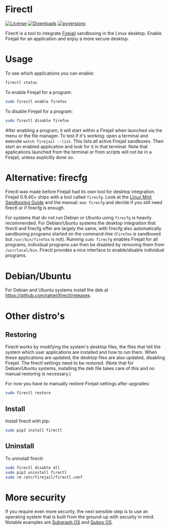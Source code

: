 Firectl
=======

[![License](https://img.shields.io/badge/License-GPLv2+-blue.svg)](https://github.com/rahiel/firectl/blob/master/LICENSE.txt)
[![Downloads](https://img.shields.io/github/downloads/rahiel/firectl/total.svg)](https://github.com/rahiel/firectl/releases)
[![pyversions](https://img.shields.io/pypi/pyversions/firectl.svg)](https://pypi.python.org/pypi/firectl)

Firectl is a tool to integrate [Firejail](https://firejail.wordpress.com/)
sandboxing in the Linux desktop. Enable Firejail for an application and enjoy a
more secure desktop.

# Usage

To see which applications you can enable:
``` bash
firectl status
```

To enable Firejail for a program:
``` bash
sudo firectl enable firefox
```

To disable Firejail for a program:
``` bash
sudo firectl disable firefox
```

After enabling a program, it will start within a Firejail when launched via the
menu or the file manager. To test if it's working: open a terminal and execute
`watch firejail --list`. This lists all active Firejail sandboxes. Then start an
enabled application and look for it in that terminal. Note that applications
launched from the terminal or from scripts will not be in a Firejail, unless
explicitly done so.

# Alternative: firecfg

Firectl was made before Firejail had its own tool for desktop integration.
Firejail 0.9.40+ ships with a tool called `firecfg`. Look at
the [Linux Mint Sandboxing Guide][] and the manual: `man firecfg` and decide if
you still need firectl or if firecfg is enough.

For systems that do not run Debian or Ubuntu using `firecfg` is heavily
recommended. For Debian/Ubuntu systems the desktop integration that firectl and
firecfg offer are largely the same, with firecfg also automatically sandboxing
programs started on the command-line (`firefox` is sandboxed but
`/usr/bin/firefox` is not). Running `sudo firecfg` enables Firejail for all
programs, individual programs can then be disabled by removing them from
`/usr/local/bin`. Firectl provides a nice interface to enable/disable individual
programs.

[Linux Mint Sandboxing Guide]: https://firejail.wordpress.com/2017/05/15/linux-mint-sandboxing-guide/#launchers

# Debian/Ubuntu

For Debian and Ubuntu systems install the deb at
<https://github.com/rahiel/firectl/releases>.

# Other distro's

## Restoring

Firectl works by modifying the system's desktop files, the files that tell the
system which user applications are installed and how to run them. When these
applications are updated, the desktop files are also updated, disabling
Firejail. The firectl settings need to be restored. (Note that for Debian/Ubuntu
systems, installing the deb file takes care of this and no manual restoring is
necessary.)

For now you have to manually restore Firejail settings after upgrades:
``` bash
sudo firectl restore
```

## Install

Install firectl with pip:
``` bash
sudo pip3 install firectl
```

## Uninstall

To uninstall firectl:
``` bash
sudo firectl disable all
sudo pip3 uninstall firectl
sudo rm /etc/firejail/firectl.conf
```

# More security

If you require even more security, the next sensible step is to use an operating
system that is built from the ground-up with security in mind. Notable examples
are [Subgraph OS][] and [Qubes OS][].

[Subgraph OS]: https://subgraph.com/sgos/index.en.html
[Qubes OS]: https://www.qubes-os.org/
